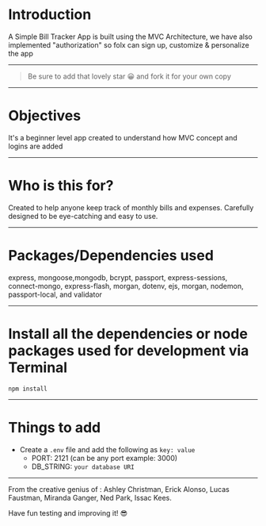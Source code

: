 # Introduction

A Simple Bill Tracker App is built using the MVC Architecture, we have also implemented "authorization" so folx can sign up, customize & personalize the app 

---

> Be sure to add that lovely star 😀 and fork it for your own copy

---

# Objectives

 It's a beginner level app created to understand how MVC concept and logins are added

---

# Who is this for? 

Created to help anyone keep track of monthly bills and expenses. Carefully designed to be eye-catching and easy to use.

---

# Packages/Dependencies used 

express, mongoose,mongodb, bcrypt, passport, express-sessions, connect-mongo, express-flash, morgan, dotenv, ejs,  morgan, nodemon, passport-local, and validator

---

# Install all the dependencies or node packages used for development via Terminal

`npm install` 

---

# Things to add

- Create a `.env` file and add the following as `key: value` 
  - PORT: 2121 (can be any port example: 3000) 
  - DB_STRING: `your database URI` 
 ---
 
 From the creative genius of :
 Ashley Christman,
 Erick Alonso,
 Lucas Faustman,
 Miranda Ganger,
 Ned Park,
 Issac Kees.
 
 Have fun testing and improving it! 😎



